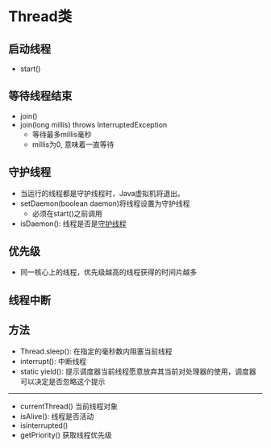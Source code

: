 # Thread类

## 启动线程

- start()

## 等待线程结束

- join()
- join(long millis) throws InterruptedException
  - 等待最多millis毫秒
  - millis为0, 意味着一直等待

## 守护线程

- 当运行的线程都是守护线程时，Java虚拟机将退出。
- setDaemon(boolean daemon)将线程设置为守护线程
  - 必须在start()之前调用
- isDaemon(): 线程是否是[守护线程]()

## 优先级

- 同一核心上的线程，优先级越高的线程获得的时间片越多

## 线程中断


## 方法

- Thread.sleep(): 在指定的毫秒数内阻塞当前线程
- interrupt(): 中断线程
- static yield(): 提示调度器当前线程愿意放弃其当前对处理器的使用，调度器可以决定是否忽略这个提示

***

- currentThread() 当前线程对象
- isAlive(): 线程是否活动
- isinterrupted()
- getPriority() 获取线程优先级
